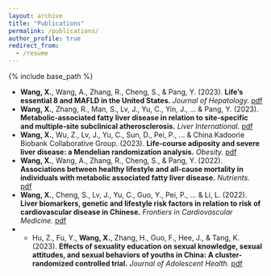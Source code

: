 ```yaml
---
layout: archive
title: "Publications"
permalink: /publications/
author_profile: true
redirect_from:
  - /resume
---
```


{% include base_path %}

* **Wang, X.**, Wang, A., Zhang, R., Cheng, S., & Pang, Y. (2023). **Life’s essential 8 and MAFLD in the United States.** *Journal of Hepatology.* [pdf](https://www.journal-of-hepatology.eu/article/S0168-8278(22)03152-X/fulltext)
* **Wang, X.**, Zhang, R., Man, S., Lv, J., Yu, C., Yin, J., ... & Pang, Y. (2023). **Metabolic‐associated fatty liver disease in relation to site‐specific and multiple‐site subclinical atherosclerosis.** *Liver International.* [pdf](https://onlinelibrary.wiley.com/doi/abs/10.1111/liv.15591) 
* **Wang, X.**, Wu, Z., Lv, J., Yu, C., Sun, D., Pei, P., ... & China Kadoorie Biobank Collaborative Group. (2023). **Life‐course adiposity and severe liver disease: a Mendelian randomization analysis.** *Obesity.* [pdf](https://onlinelibrary.wiley.com/doi/abs/10.1002/oby.23913)
* **Wang, X.**, Wang, A., Zhang, R., Cheng, S., & Pang, Y. (2022). **Associations between healthy lifestyle and all-cause mortality in individuals with metabolic associated fatty liver disease.** *Nutrients.* [pdf](https://www.mdpi.com/2072-6643/14/20/4222)
* **Wang, X.**, Cheng, S., Lv, J., Yu, C., Guo, Y., Pei, P., ... & Li, L. (2022). **Liver biomarkers, genetic and lifestyle risk factors in relation to risk of cardiovascular disease in Chinese.** *Frontiers in Cardiovascular Medicine.* [pdf](https://www.frontiersin.org/journals/cardiovascular-medicine/articles/10.3389/fcvm.2022.938902/full)
* * Hu, Z., Fu, Y., **Wang, X.**, Zhang, H., Guo, F., Hee, J., & Tang, K. (2023). **Effects of sexuality education on sexual knowledge, sexual attitudes, and sexual behaviors of youths in China: A cluster-randomized controlled trial.** *Journal of Adolescent Health.* [pdf](https://www.jahonline.org/article/S1054-139X(22)00776-5/pdf)

